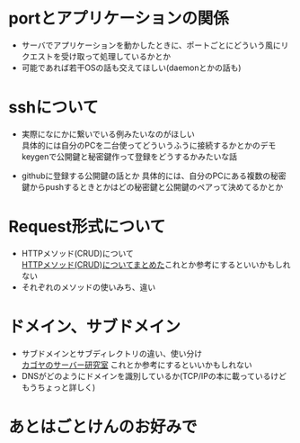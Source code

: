 # portとアプリケーションの関係
- サーバでアプリケーションを動かしたときに、ポートごとにどういう風にリクエストを受け取って処理しているかとか
- 可能であれば若干OSの話も交えてほしい(daemonとかの話も)

# sshについて
- 実際になにかに繋いでいる例みたいなのがほしい  
  具体的には自分のPCを二台使ってどういうふうに接続するかとかのデモ
  keygenで公開鍵と秘密鍵作って登録をどうするかみたいな話

- githubに登録する公開鍵の話とか
  具体的には、自分のPCにある複数の秘密鍵からpushするときとかはどの秘密鍵と公開鍵のペアって決めてるかとか


# Request形式について
- HTTPメソッド(CRUD)について  
[HTTPメソッド(CRUD)についてまとめた](https://qiita.com/Ryutaro/items/a9e8d18467fe3e04068e)これとか参考にするといいかもしれない
- それぞれのメソッドの使いみち、違い

# ドメイン、サブドメイン
- サブドメインとサブディレクトリの違い、使い分け  
  [カゴヤのサーバー研究室](https://www.kagoya.jp/howto/webhomepage/01/)  これとか参考にするといいかもしれない
- DNSがどのようにドメインを識別しているか(TCP/IPの本に載っているけどもうちょっと詳しく)


# あとはごとけんのお好みで
